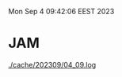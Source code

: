 Mon Sep  4 09:42:06 EEST 2023
# JAM
<a href='./cache/202309/04_09.log'>./cache/202309/04_09.log</a>
